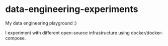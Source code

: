 # data-engineering-experiments
My data engineering playground :)

I experiment with different open-source infrastructure using docker/docker-compose.
